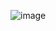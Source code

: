 ![image](https://user-images.githubusercontent.com/14312761/142944747-6fbce4f9-3483-4a11-8d54-14e6920e583b.png)
